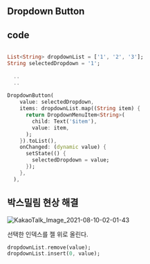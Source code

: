 Dropdown Button
--

code
--

```dart

List<String> dropdownList = ['1', '2', '3'];
String selectedDropdown = '1';
  
  ..
  ..
  
DropdownButton(
    value: selectedDropdown,
    items: dropdownList.map((String item) {
      return DropdownMenuItem<String>(
        child: Text('$item'),
        value: item,
      );
    }).toList(),
    onChanged: (dynamic value) {
      setState(() {
        selectedDropdown = value;
      });
    },
  ),
```

박스밀림 현상 해결
--
![KakaoTalk_Image_2021-08-10-02-01-43](https://user-images.githubusercontent.com/74492426/128745264-22078be7-7344-41d1-9a84-d38b570cf41f.gif)

 선택한 인덱스를 젤 위로 올린다.

```dart
dropdownList.remove(value);
dropdownList.insert(0, value);
```
                  
